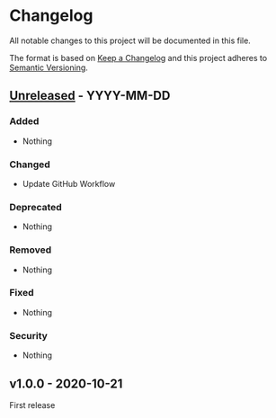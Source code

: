 # Changelog
All notable changes to this project will be documented in this file.

The format is based on [Keep a Changelog](http://keepachangelog.com/en/1.0.0/)
and this project adheres to [Semantic Versioning](http://semver.org/spec/v2.0.0.html).



## [Unreleased] - YYYY-MM-DD

### Added
- Nothing

### Changed
- Update GitHub Workflow

### Deprecated
- Nothing

### Removed
- Nothing

### Fixed
- Nothing

### Security
- Nothing




## v1.0.0 - 2020-10-21

First release




[Unreleased]: https://github.com/oanhnn/docker-laravel/compare/v1.0.0...develop
